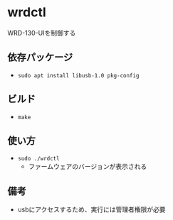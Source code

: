 # wrdctl

WRD-130-UIを制御する

## 依存パッケージ
* `sudo apt install libusb-1.0 pkg-config`

## ビルド
* `make`

## 使い方
* `sudo ./wrdctl`
    * ファームウェアのバージョンが表示される

## 備考
* usbにアクセスするため、実行には管理者権限が必要

